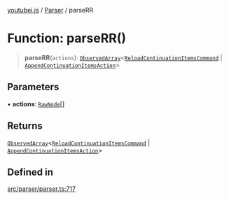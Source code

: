 [youtubei.js](../../../README.md) / [Parser](../README.md) / parseRR

# Function: parseRR()

> **parseRR**(`actions`): [`ObservedArray`](../../Helpers/type-aliases/ObservedArray.md)\<[`ReloadContinuationItemsCommand`](../../../classes/ReloadContinuationItemsCommand.md) \| [`AppendContinuationItemsAction`](../../YTNodes/classes/AppendContinuationItemsAction.md)\>

## Parameters

• **actions**: [`RawNode`](../../APIResponseTypes/type-aliases/RawNode.md)[]

## Returns

[`ObservedArray`](../../Helpers/type-aliases/ObservedArray.md)\<[`ReloadContinuationItemsCommand`](../../../classes/ReloadContinuationItemsCommand.md) \| [`AppendContinuationItemsAction`](../../YTNodes/classes/AppendContinuationItemsAction.md)\>

## Defined in

[src/parser/parser.ts:717](https://github.com/LuanRT/YouTube.js/blob/fc5571629eca037af7de03f4b903da6add1f300b/src/parser/parser.ts#L717)
